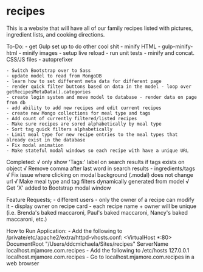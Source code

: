 # recipes
This is a website that will have all of our family recipes listed with pictures, ingredient lists, and cooking directions.


To-Do:
	- get Gulp set up to do other cool shit
		- minify HTML - gulp-minify-html
		- minify images
		- setup live reload
		- run unit tests
		- minify and concat. CSS/JS files
		- autoprefixer

	- Switch Bootstrap over to Sass
	- update model to read from MongoDB
	- learn how to set different meta data for different page
	- render quick filter buttons based on data in the model - loop over getRecipesMetaData().categories
	- create login system and move model to database - render data on page from db
	- add ability to add new recipes and edit current recipes
	- create new Mongo collections for meal type and tags
	- Add count of currently filtered/listed recipes
	- Make sure recipes are sored alphabetically by meal type
	- Sort tag quick filters alphabetically
	- Limit meal type for new recipe entries to the meal types that already exist in the database
	- Fix modal animation
	- Make stateful modal windows so each recipe with have a unique URL

Completed:
	√ only show 'Tags:' label on search results if tags exists on object
	√ Remove comma after last word in search results - ingredients/tags
	√ Fix issue where clicking on modal background (.modal) does not change url
	√ Make meal type and tag filters dynamically generated from model
	√ Get 'X' added to Bootstrap modal window

Feature Requests;
	- different users
		- only the owner of a recipe can modify it
		- display owner on recipe card
		- each recipe name + owner will be unique (i.e. Brenda's baked maccaroni, Paul's baked maccaroni, Nancy's baked maccaroni, etc.)


How to Run Application:
	- Add the following to /private/etc/apache2/extra/httpd-vhosts.conf:
		<VirtualHost *:80>
		    DocumentRoot "/Users/ddcmichaela/Sites/recipes"
		    ServerName localhost.mjamore.com.recipes
		</VirtualHost>
	- Add the following to /etc/hosts
		127.0.0.1      localhost.mjamore.com.recipes
	- Go to localhost.mjamore.com.recipes in a web browser